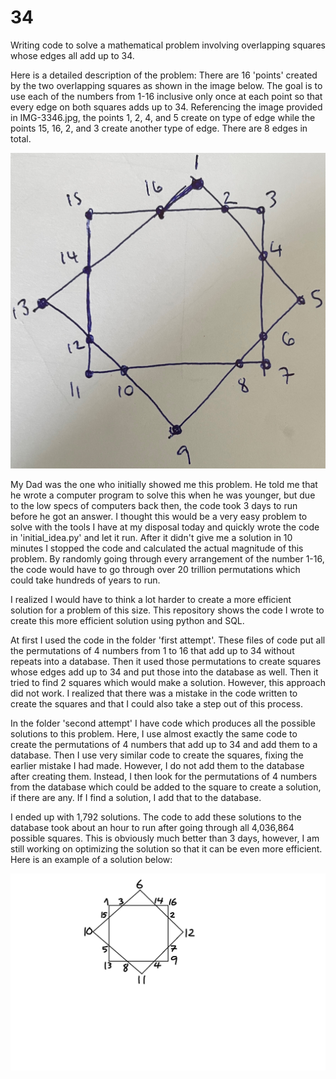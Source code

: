 # 34
Writing code to solve a mathematical problem involving overlapping squares whose edges all add up to 34. 

Here is a detailed description of the problem:
There are 16 'points' created by the two overlapping squares as shown in the image below. The goal is to use each of the numbers from 1-16 inclusive only once at each point so that every edge on both squares adds up to 34. Referencing the image provided in IMG-3346.jpg, the points 1, 2, 4, and 5 create on type of edge while the points 15, 16, 2, and 3 create another type of edge. There are 8 edges in total.

![alt text](https://github.com/rkhan71/34/blob/main/IMG-3346.jpg?raw=true)

My Dad was the one who initially showed me this problem. He told me that he wrote a computer program to solve this when he was younger, but due to the low specs of computers back then, the code took 3 days to run before he got an answer. I thought this would be a very easy problem to solve with the tools I have at my disposal today and quickly wrote the code in 'initial_idea.py' and let it run. After it didn't give me a solution in 10 minutes I stopped the code and calculated the actual magnitude of this problem. By randomly going through every arrangement of the number 1-16, the code would have to go through over 20 trillion permutations which could take hundreds of years to run.

I realized I would have to think a lot harder to create a more efficient solution for a problem of this size. This repository shows the code I wrote to create this more efficient solution using python and SQL.

At first I used the code in the folder 'first attempt'. These files of code put all the permutations of 4 numbers from 1 to 16 that add up to 34 without repeats into a database. Then it used those permutations to create squares whose edges add up to 34 and put those into the database as well. Then it tried to find 2 squares which would make a solution. However, this approach did not work. I realized that there was a mistake in the code written to create the squares and that I could also take a step out of this process.

In the folder 'second attempt' I have code which produces all the possible solutions to this problem. Here, I use almost exactly the same code to create the permutations of 4 numbers that add up to 34 and add them to a database. Then I use very similar code to create the squares, fixing the earlier mistake I had made. However, I do not add them to the database after creating them. Instead, I then look for the permutations of 4 numbers from the database which could be added to the square to create a solution, if there are any. If I find a solution, I add that to the database. 

I ended up with 1,792 solutions. The code to add these solutions to the database took about an hour to run after going through all 4,036,864 possible squares. This is obviously much better than 3 days, however, I am still working on optimizing the solution so that it can be even more efficient. Here is an example of a solution below:

![alt text](https://github.com/rkhan71/34/blob/main/34solution.png?raw=true)


